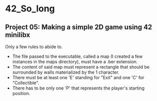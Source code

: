 # 42_So_long

## Project 05: Making a simple 2D game using 42 minilibx

Only a few rules to abide to.
* The file passed to the executable, called a map (I created a few instances in the maps directory), must have a .ber extension. 
* The content of said map must represent a rectangle that should be surrounded by walls materialized by the 1 character.
* There must be at least one 'E' standing for "Exit" and one 'C' for "Collectible".
* There has to be only one 'P' that represents the player's starting position.

